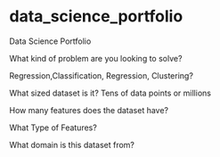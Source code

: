 # data_science_portfolio
Data Science Portfolio

What kind of problem are you looking to solve?

Regression,Classification, Regression, Clustering?

What sized dataset is it? Tens of data points or millions

How many features does the dataset have?

What Type of Features?

What domain is this dataset from?

